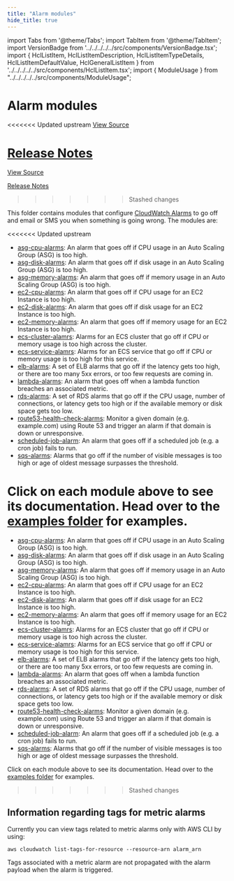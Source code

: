 ```yaml
---
title: "Alarm modules"
hide_title: true
---
```


import Tabs from '@theme/Tabs';
import TabItem from '@theme/TabItem';
import VersionBadge from '../../../../../src/components/VersionBadge.tsx';
import { HclListItem, HclListItemDescription, HclListItemTypeDetails, HclListItemDefaultValue, HclGeneralListItem } from '../../../../../src/components/HclListItem.tsx';
import { ModuleUsage } from "../../../../../src/components/ModuleUsage";

<VersionBadge repoTitle="AWS Monitoring Modules" version="0.35.9" lastModifiedVersion="0.35.8"/>

# Alarm modules

<<<<<<< Updated upstream
<a href="https://github.com/tnn-gruntwork-io/terraform-aws-monitoring/tree/v0.35.9/modules/alarms" className="link-button" title="View the source code for this module in GitHub.">View Source</a>

<a href="https://github.com/tnn-gruntwork-io/terraform-aws-monitoring/releases/tag/v0.35.8" className="link-button" title="Release notes for only versions which impacted this module.">Release Notes</a>
=======
<a href="https://github.com/tnn-gruntwork-io/terraform-aws-monitoring/tree/v0.35.9/modules/alarms" className="link-button" title="View the source code for this module in GitHub.">View Source</a>

<a href="https://github.com/tnn-gruntwork-io/terraform-aws-monitoring/releases/tag/v0.35.8" className="link-button" title="Release notes for only versions which impacted this module.">Release Notes</a>
>>>>>>> Stashed changes

This folder contains modules that configure [CloudWatch
Alarms](http://docs.aws.amazon.com/AmazonCloudWatch/latest/DeveloperGuide/AlarmThatSendsEmail.html) to go off and
email or SMS you when something is going wrong. The modules are:

<<<<<<< Updated upstream
*   [asg-cpu-alarms](https://github.com/tnn-gruntwork-io/terraform-aws-monitoring/tree/v0.35.9/modules/alarms/asg-cpu-alarms): An alarm that goes off if CPU usage in an Auto Scaling Group (ASG) is too high.
*   [asg-disk-alarms](https://github.com/tnn-gruntwork-io/terraform-aws-monitoring/tree/v0.35.9/modules/alarms/asg-disk-alarms): An alarm that goes off if disk usage in an Auto Scaling Group (ASG) is too high.
*   [asg-memory-alarms](https://github.com/tnn-gruntwork-io/terraform-aws-monitoring/tree/v0.35.9/modules/alarms/asg-memory-alarms): An alarm that goes off if memory usage in an Auto Scaling Group (ASG) is
    too high.
*   [ec2-cpu-alarms](https://github.com/tnn-gruntwork-io/terraform-aws-monitoring/tree/v0.35.9/modules/alarms/ec2-cpu-alarms): An alarm that goes off if CPU usage for an EC2 Instance is too high.
*   [ec2-disk-alarms](https://github.com/tnn-gruntwork-io/terraform-aws-monitoring/tree/v0.35.9/modules/alarms/ec2-disk-alarms): An alarm that goes off if disk usage for an EC2 Instance is too high.
*   [ec2-memory-alarms](https://github.com/tnn-gruntwork-io/terraform-aws-monitoring/tree/v0.35.9/modules/alarms/ec2-memory-alarms): An alarm that goes off if memory usage for an EC2 Instance is too high.
*   [ecs-cluster-alamrs](https://github.com/tnn-gruntwork-io/terraform-aws-monitoring/tree/v0.35.9/modules/alarms/ecs-cluster-alarms): Alarms for an ECS cluster that go off if CPU or memory usage is too high
    across the cluster.
*   [ecs-service-alamrs](https://github.com/tnn-gruntwork-io/terraform-aws-monitoring/tree/v0.35.9/modules/alarms/ecs-cluster-alarms): Alarms for an ECS service that go off if CPU or memory usage is too high
    for this service.
*   [elb-alarms](https://github.com/tnn-gruntwork-io/terraform-aws-monitoring/tree/v0.35.9/modules/alarms/elb-alarms): A set of ELB alarms that go off if the latency gets too high, or there are
    too many 5xx errors, or too few requests are coming in.
*   [lambda-alarms](https://github.com/tnn-gruntwork-io/terraform-aws-monitoring/tree/v0.35.9/modules/alarms/lambda-alarms): An alarm that goes off when a lambda function breaches an associated metric.
*   [rds-alarms](https://github.com/tnn-gruntwork-io/terraform-aws-monitoring/tree/v0.35.9/modules/alarms/rds-alarms): A set of RDS alarms that go off if the CPU usage, number of connections, or latency gets
    too high or if the available memory or disk space gets too low.
*   [route53-health-check-alarms](https://github.com/tnn-gruntwork-io/terraform-aws-monitoring/tree/v0.35.9/modules/alarms/route53-health-check-alarms): Monitor a given domain (e.g. example.com) using Route
    53 and trigger an alarm if that domain is down or unresponsive.
*   [scheduled-job-alarm](https://github.com/tnn-gruntwork-io/terraform-aws-monitoring/tree/v0.35.9/modules/alarms/scheduled-job-alarm): An alarm that goes off if a scheduled job (e.g. a cron job) fails to
    run.
*   [sqs-alarms](https://github.com/tnn-gruntwork-io/terraform-aws-monitoring/tree/v0.35.9/modules/alarms/sqs-alarms): Alarms that go off if the number of visible messages is too high or age of oldest message surpasses the threshold.

Click on each module above to see its documentation. Head over to the [examples folder](https://github.com/tnn-gruntwork-io/terraform-aws-monitoring/tree/v0.35.9/examples) for examples.
=======
*   [asg-cpu-alarms](https://github.com/tnn-gruntwork-io/terraform-aws-monitoring/tree/v0.35.9/modules/alarms/asg-cpu-alarms): An alarm that goes off if CPU usage in an Auto Scaling Group (ASG) is too high.
*   [asg-disk-alarms](https://github.com/tnn-gruntwork-io/terraform-aws-monitoring/tree/v0.35.9/modules/alarms/asg-disk-alarms): An alarm that goes off if disk usage in an Auto Scaling Group (ASG) is too high.
*   [asg-memory-alarms](https://github.com/tnn-gruntwork-io/terraform-aws-monitoring/tree/v0.35.9/modules/alarms/asg-memory-alarms): An alarm that goes off if memory usage in an Auto Scaling Group (ASG) is
    too high.
*   [ec2-cpu-alarms](https://github.com/tnn-gruntwork-io/terraform-aws-monitoring/tree/v0.35.9/modules/alarms/ec2-cpu-alarms): An alarm that goes off if CPU usage for an EC2 Instance is too high.
*   [ec2-disk-alarms](https://github.com/tnn-gruntwork-io/terraform-aws-monitoring/tree/v0.35.9/modules/alarms/ec2-disk-alarms): An alarm that goes off if disk usage for an EC2 Instance is too high.
*   [ec2-memory-alarms](https://github.com/tnn-gruntwork-io/terraform-aws-monitoring/tree/v0.35.9/modules/alarms/ec2-memory-alarms): An alarm that goes off if memory usage for an EC2 Instance is too high.
*   [ecs-cluster-alamrs](https://github.com/tnn-gruntwork-io/terraform-aws-monitoring/tree/v0.35.9/modules/alarms/ecs-cluster-alarms): Alarms for an ECS cluster that go off if CPU or memory usage is too high
    across the cluster.
*   [ecs-service-alamrs](https://github.com/tnn-gruntwork-io/terraform-aws-monitoring/tree/v0.35.9/modules/alarms/ecs-cluster-alarms): Alarms for an ECS service that go off if CPU or memory usage is too high
    for this service.
*   [elb-alarms](https://github.com/tnn-gruntwork-io/terraform-aws-monitoring/tree/v0.35.9/modules/alarms/elb-alarms): A set of ELB alarms that go off if the latency gets too high, or there are
    too many 5xx errors, or too few requests are coming in.
*   [lambda-alarms](https://github.com/tnn-gruntwork-io/terraform-aws-monitoring/tree/v0.35.9/modules/alarms/lambda-alarms): An alarm that goes off when a lambda function breaches an associated metric.
*   [rds-alarms](https://github.com/tnn-gruntwork-io/terraform-aws-monitoring/tree/v0.35.9/modules/alarms/rds-alarms): A set of RDS alarms that go off if the CPU usage, number of connections, or latency gets
    too high or if the available memory or disk space gets too low.
*   [route53-health-check-alarms](https://github.com/tnn-gruntwork-io/terraform-aws-monitoring/tree/v0.35.9/modules/alarms/route53-health-check-alarms): Monitor a given domain (e.g. example.com) using Route
    53 and trigger an alarm if that domain is down or unresponsive.
*   [scheduled-job-alarm](https://github.com/tnn-gruntwork-io/terraform-aws-monitoring/tree/v0.35.9/modules/alarms/scheduled-job-alarm): An alarm that goes off if a scheduled job (e.g. a cron job) fails to
    run.
*   [sqs-alarms](https://github.com/tnn-gruntwork-io/terraform-aws-monitoring/tree/v0.35.9/modules/alarms/sqs-alarms): Alarms that go off if the number of visible messages is too high or age of oldest message surpasses the threshold.

Click on each module above to see its documentation. Head over to the [examples folder](https://github.com/tnn-gruntwork-io/terraform-aws-monitoring/tree/v0.35.9/examples) for examples.
>>>>>>> Stashed changes

## Information regarding tags for metric alarms

Currently you can view tags related to metric alarms only with AWS CLI by using:

```
aws cloudwatch list-tags-for-resource --resource-arn alarm_arn
```

Tags associated with a metric alarm are not propagated with the alarm payload when the alarm is triggered.


<!-- ##DOCS-SOURCER-START
{
  "originalSources": [
<<<<<<< Updated upstream
    "https://github.com/tnn-gruntwork-io/terraform-aws-monitoring/tree/v0.35.9/modules/alarms/readme.md",
    "https://github.com/tnn-gruntwork-io/terraform-aws-monitoring/tree/v0.35.9/modules/alarms/variables.tf",
    "https://github.com/tnn-gruntwork-io/terraform-aws-monitoring/tree/v0.35.9/modules/alarms/outputs.tf"
=======
    "https://github.com/tnn-gruntwork-io/terraform-aws-monitoring/tree/v0.35.9/modules/alarms/readme.md",
    "https://github.com/tnn-gruntwork-io/terraform-aws-monitoring/tree/v0.35.9/modules/alarms/variables.tf",
    "https://github.com/tnn-gruntwork-io/terraform-aws-monitoring/tree/v0.35.9/modules/alarms/outputs.tf"
>>>>>>> Stashed changes
  ],
  "sourcePlugin": "module-catalog-api",
  "hash": "f44eeadde1e0ff55b45050ac05adad40"
}
##DOCS-SOURCER-END -->
